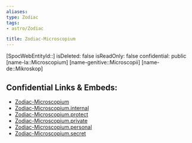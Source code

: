 ```yaml
---
aliases: 
type: Zodiac
tags:
- astro/Zodiac

title: Zodiac-Microscopium
---
```

[SpocWebEntityId::]
isDeleted: false
isReadOnly: false
confidential: public
[name-la::Microscopium]
[name-genitive::Microscopii]
[name-de::Mikroskop]


## Confidential Links & Embeds: 
- [Zodiac-Microscopium](../../../_public/astro/Zodiac/Zodiac-Microscopium.md) 
- [Zodiac-Microscopium.internal](../../../_internal/astro/Zodiac/Zodiac-Microscopium.internal.md) 
- [Zodiac-Microscopium.protect](../../../_protect/astro/Zodiac/Zodiac-Microscopium.protect.md) 
- [Zodiac-Microscopium.private](../../../_private/astro/Zodiac/Zodiac-Microscopium.private.md) 
- [Zodiac-Microscopium.personal](../../../_personal/astro/Zodiac/Zodiac-Microscopium.personal.md) 
- [Zodiac-Microscopium.secret](../../../_secret/astro/Zodiac/Zodiac-Microscopium.secret.md) 
